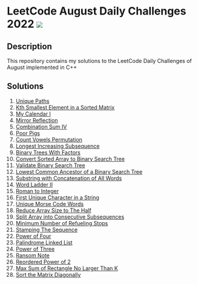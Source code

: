 # LeetCode August Daily Challenges 2022 <img src="https://img.icons8.com/external-bearicons-outline-color-bearicons/64/000000/external-Competition-business-and-marketing-bearicons-outline-color-bearicons.png"/>
## Description
This repository contains my solutions to the LeetCode Daily Challenges of August implemented in C++

## Solutions

1. <a href="https://github.com/miraehab/LeetCode-August-Daily-Challenges-2022/blob/main/62.%20Unique%20Paths.cpp">Unique Paths</a>
2. <a href="https://github.com/miraehab/LeetCode-August-Daily-Challenges-2022/blob/main/378.%20Kth%20Smallest%20Element%20in%20a%20Sorted%20Matrix.cpp">Kth Smallest Element in a Sorted Matrix</a>
3. <a href="https://github.com/miraehab/LeetCode-August-Daily-Challenges-2022/blob/main/729.%20My%20Calendar%20I.cpp">My Calendar I</a>
4. <a href="https://github.com/miraehab/LeetCode-August-Daily-Challenges-2022/blob/main/858.%20Mirror%20Reflection.cpp">Mirror Reflection</a>
5. <a href="https://github.com/miraehab/LeetCode-August-Daily-Challenges-2022/blob/main/377.%20Combination%20Sum%20IV.cpp">Combination Sum IV</a>
6. <a href="https://github.com/miraehab/LeetCode-August-Daily-Challenges-2022/blob/main/458.%20Poor%20Pigs.cpp">Poor Pigs</a>
7. <a href="https://github.com/miraehab/LeetCode-August-Daily-Challenges-2022/blob/main/1220.%20Count%20Vowels%20Permutation.cpp">Count Vowels Permutation</a>
8. <a href="https://github.com/miraehab/LeetCode-August-Daily-Challenges-2022/blob/main/300.%20Longest%20Increasing%20Subsequence.cpp">Longest Increasing Subsequence</a>
9. <a href="https://github.com/miraehab/LeetCode-August-Daily-Challenges-2022/blob/main/823.%20Binary%20Trees%20With%20Factors.cpp">Binary Trees With Factors</a>
10. <a href="https://github.com/miraehab/LeetCode-August-Daily-Challenges-2022/blob/main/108.%20Convert%20Sorted%20Array%20to%20Binary%20Search%20Tree.cpp">Convert Sorted Array to Binary Search Tree</a>
11. <a href="https://github.com/miraehab/LeetCode-August-Daily-Challenges-2022/blob/main/98.%20Validate%20Binary%20Search%20Tree.cpp">Validate Binary Search Tree</a>
12. <a href="https://github.com/miraehab/LeetCode-August-Daily-Challenges-2022/blob/main/235.%20Lowest%20Common%20Ancestor%20of%20a%20Binary%20Search%20Tree.cpp">Lowest Common Ancestor of a Binary Search Tree</a>
13. <a href="https://github.com/miraehab/LeetCode-August-Daily-Challenges-2022/blob/main/30.%20Substring%20with%20Concatenation%20of%20All%20Words.cpp">Substring with Concatenation of All Words</a>
14. <a href="https://github.com/miraehab/LeetCode-August-Daily-Challenges-2022/blob/main/126.%20Word%20Ladder%20II.cpp">Word Ladder II</a>
15. <a href="https://github.com/miraehab/LeetCode-August-Daily-Challenges-2022/blob/main/13.%20Roman%20to%20Integer.cpp">Roman to Integer</a>
16. <a href="https://github.com/miraehab/LeetCode-August-Daily-Challenges-2022/blob/main/387.%20First%20Unique%20Character%20in%20a%20String.cpp">First Unique Character in a String</a>
17. <a href="https://github.com/miraehab/LeetCode-August-Daily-Challenges-2022/blob/main/804.%20Unique%20Morse%20Code%20Words.cpp">Unique Morse Code Words</a>
18. <a href="https://github.com/miraehab/LeetCode-August-Daily-Challenges-2022/blob/main/1338.%20Reduce%20Array%20Size%20to%20The%20Half.cpp">Reduce Array Size to The Half</a>
19. <a href="https://github.com/miraehab/LeetCode-August-Daily-Challenges-2022/blob/main/659.%20Split%20Array%20into%20Consecutive%20Subsequences.cpp">Split Array into Consecutive Subsequences</a>
20. <a href="https://github.com/miraehab/LeetCode-August-Daily-Challenges-2022/blob/main/871.%20Minimum%20Number%20of%20Refueling%20Stops.cpp">Minimum Number of Refueling Stops</a>
21. <a href="https://github.com/miraehab/LeetCode-August-Daily-Challenges-2022/blob/main/936.%20Stamping%20The%20Sequence.cpp">Stamping The Sequence</a>
22. <a href="https://github.com/miraehab/LeetCode-August-Daily-Challenges-2022/blob/main/342.%20Power%20of%20Four.cpp">Power of Four</a>
23. <a href="https://github.com/miraehab/LeetCode-August-Daily-Challenges-2022/blob/main/234.%20Palindrome%20Linked%20List.cpp">Palindrome Linked List</a>
24. <a href="https://github.com/miraehab/LeetCode-August-Daily-Challenges-2022/blob/main/326.%20Power%20of%20Three.cpp">Power of Three</a>
25. <a href="https://github.com/miraehab/LeetCode-August-Daily-Challenges-2022/blob/main/383.%20Ransom%20Note.cpp">Ransom Note</a>
26. <a href="https://github.com/miraehab/LeetCode-August-Daily-Challenges-2022/blob/main/869.%20Reordered%20Power%20of%202.cpp">Reordered Power of 2</a>
27. <a href="https://github.com/miraehab/LeetCode-August-Daily-Challenges-2022/blob/main/363.%20Max%20Sum%20of%20Rectangle%20No%20Larger%20Than%20K.cpp">Max Sum of Rectangle No Larger Than K</a>
28. <a href="https://github.com/miraehab/LeetCode-August-Daily-Challenges-2022/blob/main/1329.%20Sort%20the%20Matrix%20Diagonally.cpp">Sort the Matrix Diagonally</a>